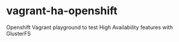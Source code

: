 # vagrant-ha-openshift
Openshift Vagrant playground to test High Availability features with GlusterFS  
